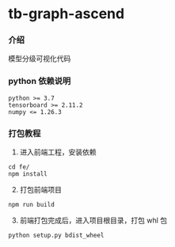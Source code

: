 # tb-graph-ascend

### 介绍

模型分级可视化代码

### python 依赖说明

```
python >= 3.7
tensorboard >= 2.11.2
numpy <= 1.26.3
```

### 打包教程

1.  进入前端工程，安装依赖

```
cd fe/
npm install
```

2.  打包前端项目

```
npm run build
```

3.  前端打包完成后，进入项目根目录，打包 whl 包

```
python setup.py bdist_wheel
```
